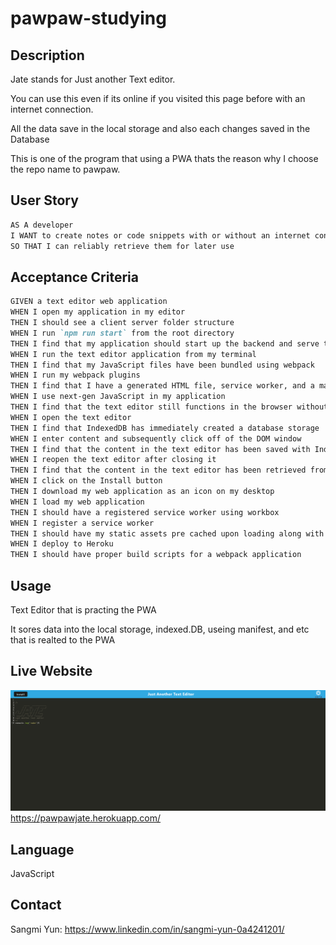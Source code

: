 # pawpaw-studying

## Description 

Jate stands for Just another Text editor. 

You can use this even if its online if you visited this page before with an internet connection. 

All the data save in the local storage and also each changes saved in the Database 

This is one of the program that using a PWA thats the reason why I choose the repo name to pawpaw. 

## User Story 

```md
AS A developer
I WANT to create notes or code snippets with or without an internet connection
SO THAT I can reliably retrieve them for later use
```

## Acceptance Criteria

```md
GIVEN a text editor web application
WHEN I open my application in my editor
THEN I should see a client server folder structure
WHEN I run `npm run start` from the root directory
THEN I find that my application should start up the backend and serve the client
WHEN I run the text editor application from my terminal
THEN I find that my JavaScript files have been bundled using webpack
WHEN I run my webpack plugins
THEN I find that I have a generated HTML file, service worker, and a manifest file
WHEN I use next-gen JavaScript in my application
THEN I find that the text editor still functions in the browser without errors
WHEN I open the text editor
THEN I find that IndexedDB has immediately created a database storage
WHEN I enter content and subsequently click off of the DOM window
THEN I find that the content in the text editor has been saved with IndexedDB
WHEN I reopen the text editor after closing it
THEN I find that the content in the text editor has been retrieved from our IndexedDB
WHEN I click on the Install button
THEN I download my web application as an icon on my desktop
WHEN I load my web application
THEN I should have a registered service worker using workbox
WHEN I register a service worker
THEN I should have my static assets pre cached upon loading along with subsequent pages and static assets
WHEN I deploy to Heroku
THEN I should have proper build scripts for a webpack application
```

## Usage 

Text Editor that is practing the PWA

It sores data into the local storage, indexed.DB, useing manifest, and etc that is realted to the PWA

## Live Website

![Alt text](Untitled.png)
https://pawpawjate.herokuapp.com/

## Language 

JavaScript

## Contact

Sangmi Yun: https://www.linkedin.com/in/sangmi-yun-0a4241201/
